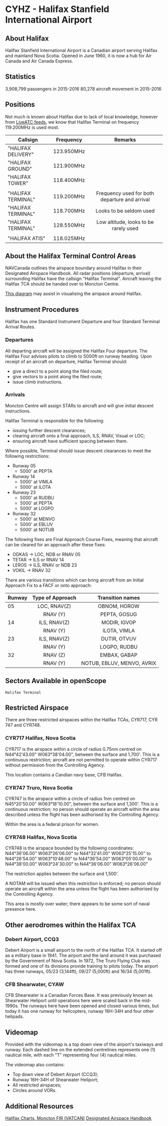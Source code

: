 # CYHZ - Halifax Stanfield International Airport

## About Halifax

Halifax Stanfield International Airport is a Canadian airport serving Halifax and mainland Nova Scotia.
Opened in June 1960, it is now a hub for Air Canada and Air Canada Express.

## Statistics

3,908,799 passengers in 2015-2016
80,278 aircraft movement in 2015-2016

## Positions

Not much is known about Halifax due to lack of local knowledge, however from [LiveATC feeds](https://www.liveatc.net/search/?icao=CYHZ), we know that Halifax Terminal on frequency 119.200MHz is used most.

|Callsign             | Frequency  | Remarks
|---------------------|:----------:|:---------------------------------------------:|
|"HALIFAX DELIVERY"   | 123.950MHz |                                               |
|"HALIFAX GROUND"     | 121.900MHz |                                               |
|"HALIFAX TOWER"      | 118.400MHz |                                               |
|                     |            |                                               |
|"HALIFAX TERMINAL"   | 119.200MHz | Frequency used for both departure and arrival |
|"HALIFAX TERMINAL"   | 118.700MHz | Looks to be seldom used                       |
|"HALIFAX TERMINAL"   | 128.550MHz | Low altitude, looks to be rarely used         |
|                     |            |                                               |
|"HALIFAX ATIS"       | 118.025MHz |                                               |

## About the Halifax Terminal Control Areas

NAVCanada outlines the airspace boundary around Halifax in their Designated Airspace Handbook. All radar positions (departure, arrival) surrounding Halifax have the callsign "Halifax Terminal". Aircraft leaving the Halifax TCA should be handed over to Moncton Centre.

[This diagram](http://prntscr.com/hv4bf4) may assist in visualising the airspace around Halifax.

## Instrument Procedures

Halifax has one Standard Instrument Departure and four Standard Terminal Arrival Routes.

### Departures

All departing aircraft will be assigned the Halifax Four departure. The Halifax Four advises pilots to climb to 5000ft on runway heading. Upon receipt of an aircraft on departure, Halifax Terminal should:

* give a direct to a point along the filed route;
* give vectors to a point along the filed route;
* issue climb instructions.

### Arrivals

Moncton Centre will assign STARs to aircraft and will give initial descent instructions.

Halifax Terminal is responsible for the following:

* issuing further descent clearances;
* clearing aircraft onto a final approach, ILS, RNAV, Visual or LOC;
* ensuring aircraft have sufficient spacing between them.

Where possible, Terminal should issue descent clearances to meet the following restrictions:

* Runway 05
  * 5000' at PEPTA
* Runway 14
  * 5000' at VIMLA
  * 5000' at ILOTA
* Runway 23
  * 5000' at RUDBU
  * 5000' at PEPTA
  * 5000' at LOGPO
* Runway 32
  * 5000' at MENVO
  * 5000' at EBLUV
  * 5000' at NOTUB

The following fixes are Final Approach Course Fixes, meaning that aircraft can be cleared for an approach after these fixes:

* ODKAS -> LOC, NDB or RNAV 05
* TETAR -> ILS or RNAV 14
* LEROS -> ILS, RNAV or NDB 23
* VOKIL -> RNAV 32

There are various transitions which can bring aircraft from an Initial Approach Fix to a FACF or onto approach:

| Runway | Type of Approach |       Transition names     |
|--------|:----------------:|:--------------------------:|
|   05   |   LOC, RNAV(Z)   |        OBNOM, HOROW        |
|        |     RNAV (Y)     |        PEPTA, GOSUG        |
|   14   |   ILS, RNAV(Z)   |        MODIR, IGVOP        |
|        |     RNAV (Y)     |        ILOTA, VIMLA        |
|   23   |   ILS, RNAV(Z)   |        DUTIR, OTVUV        |
|        |     RNAV (Y)     |        LOGPO, RUDBU        |
|   32   |     RNAV (Z)     |        EMBAX, GABAP        |
|        |     RNAV (Y)     | NOTUB, EBLUV, MENVO, AVRIX |

## Sectors Available in openScope

`Halifax Terminal`

## Restricted Airspace

There are three restricted airspaces within the Halifax TCAs, CYR717, CYR 747 and CYR748.

### CYR717 Halifax, Nova Scotia

CYR717 is the airspace within a circle of radius 0.75nm centred on N44°42'43.00" W063°38'04.00", between the surface and 1,700'.
This is a continuous restriction; aircraft are not permitted to operate within CYR717 without permission from the Controlling Agency.

This location contains a Candian navy base, CFB Halifax.

### CYR747 Truro, Nova Scotia

CYR747 is the airspace within a circle of radius 1nm centred on N45°20'50.00" W063°18'10.00", between the surface and 1,300'.
This is a continuous restriction; no person should operate an aircraft within the area described unless the flight has been authorised by the Controlling Agency.

Within the area is a federal prison for women.

### CYR748 Halifax, Nova Scotia

CYR748 is the airspace bounded by the following coordinates:
N44°36'06.00" W063°26'06.00" to
N44°32'41.00" W063°25'15.00" to
N44°26'54.00" W063°10'48.00" to
N44°36'54.00" W063°05'00.00" to
N44°38'00.00" W063°24'30.00" to
N44°36'06.00" W063°26'06.00"

The restriction applies between the surface and 1,500'.

A NOTAM will be issued when this restriction is enforced; no person should operate an aircraft within the area unless the flight has been authorised by the Controlling Agency.

This area is mostly over water; there appears to be some sort of naval presence here.

## Other aerodromes within the Halifax TCA

### Debert Airport, CCQ3

Debert Airport is a small airport to the north of the Halifax TCA. It started off as a military base in 1941. The airport and the land around it was purchased by the Government of Nova Scotia. In 1972, The Truro Flying Club was formed and one of its divisions provide training to pilots today. The airport has three runways, 05/23 (3,144ft), 09/27 (5,000ft) and 16/34 (5,001ft).

### CFB Shearwater, CYAW

CFB Shearwater is a Canadian Forces Base. It was previously known as Shearwater Heliport until operations here were scaled back in the mid-1990s. The runways here have been opened and closed various times, but today it has one runway for helicopters, runway 16H-34H and four other helipads.

## Videomap

Provided with the videomap is a top down view of the airport's taxiways and runway. Each dashed line on the extended centrelines represents one (1) nautical mile, with each "T" representing four (4) nautical miles.

The videomap also contains:

* Top down view of Debert Airport (CCQ3);
* Runway 16H-34H of Shearwater Heliport;
* All restricted airspaces;
* Circles around VORs.

## Additional Resources

[Halifax Charts, Moncton FIR (VATCAN)](http://czqm.ca/Charts.aspx)
[Designated Airspace Handbook](https://www.navcanada.ca/EN/products-and-services/Documents/DAH_Current_EN.pdf)
